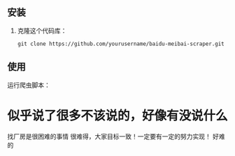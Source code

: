 ## 安装
1. 克隆这个代码库：
    ```
    git clone https://github.com/yourusername/baidu-meibai-scraper.git
    ```
## 使用
运行爬虫脚本：
# 似乎说了很多不该说的，好像有没说什么
找厂房是很困难的事情
很难得，大家目标一致！一定要有一定的努力实现！
好难的
